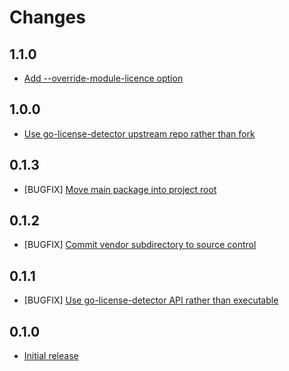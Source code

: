 # Changes

## 1.1.0
- [Add --override-module-licence option](https://github.com/sky-uk/licence-compliance-checker/pull/19)

## 1.0.0
- [Use go-license-detector upstream repo rather than fork](https://github.com/sky-uk/licence-compliance-checker/pull/16)

## 0.1.3
- [BUGFIX] [Move main package into project root](https://github.com/sky-uk/licence-compliance-checker/pull/14)

## 0.1.2
- [BUGFIX] [Commit vendor subdirectory to source control](https://github.com/sky-uk/licence-compliance-checker/pull/11)

## 0.1.1
- [BUGFIX] [Use go-license-detector API rather than executable](https://github.com/sky-uk/licence-compliance-checker/pull/5)

## 0.1.0
- [Initial release](https://github.com/sky-uk/licence-compliance-checker/pull/1)
  